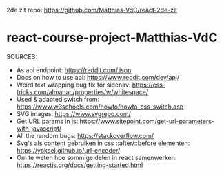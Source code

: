 2de zit repo: https://github.com/Matthias-VdC/react-2de-zit

# react-course-project-Matthias-VdC

SOURCES:
- As api endpoint: https://reddit.com/.json
- Docs on how to use api: https://www.reddit.com/dev/api/
- Weird text wrapping bug fix for sidenav: https://css-tricks.com/almanac/properties/w/whitespace/
- Used & adapted switch from: https://www.w3schools.com/howto/howto_css_switch.asp
- SVG images: https://www.svgrepo.com/
- Get URL params in js: https://www.sitepoint.com/get-url-parameters-with-javascript/
- All the random bugs: https://stackoverflow.com/
- Svg's als content gebruiken in css ::after/::before elementen: https://yoksel.github.io/url-encoder/
- Om te weten hoe sommige delen in react samenwerken: https://reactjs.org/docs/getting-started.html
